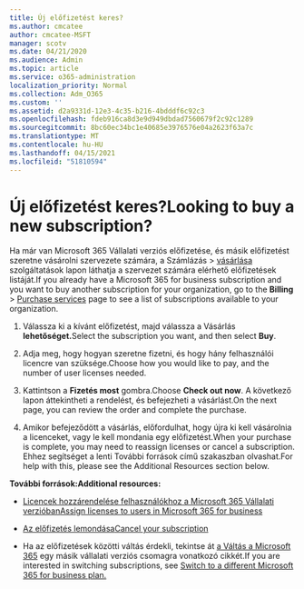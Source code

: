 ```yaml
---
title: Új előfizetést keres?
ms.author: cmcatee
author: cmcatee-MSFT
manager: scotv
ms.date: 04/21/2020
ms.audience: Admin
ms.topic: article
ms.service: o365-administration
localization_priority: Normal
ms.collection: Adm_O365
ms.custom: ''
ms.assetid: d2a9331d-12e3-4c35-b216-4bdddf6c92c3
ms.openlocfilehash: fdeb916ca8d3e9d949dbdad7560679f2c92c1289
ms.sourcegitcommit: 8bc60ec34bc1e40685e3976576e04a2623f63a7c
ms.translationtype: MT
ms.contentlocale: hu-HU
ms.lasthandoff: 04/15/2021
ms.locfileid: "51810594"
---
```

# <a name="looking-to-buy-a-new-subscription"></a><span data-ttu-id="bb382-102">Új előfizetést keres?</span><span class="sxs-lookup"><span data-stu-id="bb382-102">Looking to buy a new subscription?</span></span>

<span data-ttu-id="bb382-103">Ha már van Microsoft 365 Vállalati verziós előfizetése, és másik előfizetést szeretne vásárolni szervezete számára, a Számlázás  \> [vásárlása](https://go.microsoft.com/fwlink/p/?linkid=868433) szolgáltatások lapon láthatja a szervezet számára elérhető előfizetések listáját.</span><span class="sxs-lookup"><span data-stu-id="bb382-103">If you already have a Microsoft 365 for business subscription and you want to buy another subscription for your organization, go to the **Billing** \> [Purchase services](https://go.microsoft.com/fwlink/p/?linkid=868433) page to see a list of subscriptions available to your organization.</span></span>
 
1. <span data-ttu-id="bb382-104">Válassza ki a kívánt előfizetést, majd válassza a Vásárlás **lehetőséget.**</span><span class="sxs-lookup"><span data-stu-id="bb382-104">Select the subscription you want, and then select **Buy**.</span></span>

2. <span data-ttu-id="bb382-105">Adja meg, hogy hogyan szeretne fizetni, és hogy hány felhasználói licencre van szüksége.</span><span class="sxs-lookup"><span data-stu-id="bb382-105">Choose how you would like to pay, and the number of user licenses needed.</span></span>

3. <span data-ttu-id="bb382-106">Kattintson a **Fizetés most** gombra.</span><span class="sxs-lookup"><span data-stu-id="bb382-106">Choose **Check out now**.</span></span> <span data-ttu-id="bb382-107">A következő lapon áttekintheti a rendelést, és befejezheti a vásárlást.</span><span class="sxs-lookup"><span data-stu-id="bb382-107">On the next page, you can review the order and complete the purchase.</span></span>

4. <span data-ttu-id="bb382-108">Amikor befejeződött a vásárlás, előfordulhat, hogy újra ki kell vásárolnia a licenceket, vagy le kell mondania egy előfizetést.</span><span class="sxs-lookup"><span data-stu-id="bb382-108">When your purchase is complete, you may need to reassign licenses or cancel a subscription.</span></span> <span data-ttu-id="bb382-109">Ehhez segítséget a lenti További források című szakaszban olvashat.</span><span class="sxs-lookup"><span data-stu-id="bb382-109">For help with this, please see the Additional Resources section below.</span></span>

 <span data-ttu-id="bb382-110">**További források:**</span><span class="sxs-lookup"><span data-stu-id="bb382-110">**Additional resources:**</span></span>
  
- [<span data-ttu-id="bb382-111">Licencek hozzárendelése felhasználókhoz a Microsoft 365 Vállalati verzióban</span><span class="sxs-lookup"><span data-stu-id="bb382-111">Assign licenses to users in Microsoft 365 for business</span></span>](https://docs.microsoft.com/microsoft-365/admin/add-users/add-users)
    
- [<span data-ttu-id="bb382-112">Az előfizetés lemondása</span><span class="sxs-lookup"><span data-stu-id="bb382-112">Cancel your subscription</span></span>](https://docs.microsoft.com/microsoft-365/commerce/subscriptions/cancel-your-subscription)
    
- <span data-ttu-id="bb382-113">Ha az előfizetések közötti váltás érdekli, tekintse át [a Váltás a Microsoft 365](https://docs.microsoft.com/microsoft-365/commerce/subscriptions/switch-to-a-different-plan) egy másik vállalati verziós csomagra vonatkozó cikkét.</span><span class="sxs-lookup"><span data-stu-id="bb382-113">If you are interested in switching subscriptions, see [Switch to a different Microsoft 365 for business plan.](https://docs.microsoft.com/microsoft-365/commerce/subscriptions/switch-to-a-different-plan)</span></span>
